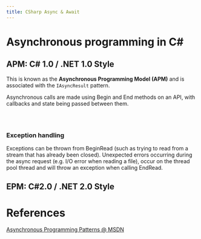 ```yaml
---
title: CSharp Async & Await
---
```


# Asynchronous programming in C#

##  APM: C# 1.0 /  .NET 1.0 Style

This is known as the **Asynchronous Programming Model (APM)** and is associated with the `IAsyncResult` pattern.

Asynchronous calls are made using Begin and End methods on an API, with callbacks and state being passed between them.



```CSharp



```

### Exception handling

Exceptions can be thrown from BeginRead (such as trying to read from a stream that has already been closed). Unexpected errors occurring during the async request (e.g. I/O error when reading a file), occur on the thread pool thread and will throw an exception when calling EndRead.

## EPM: C#2.0 / .NET 2.0 Style


# References

[Asynchronous Programming Patterns @ MSDN](https://msdn.microsoft.com/en-us/library/jj152938.aspx)
